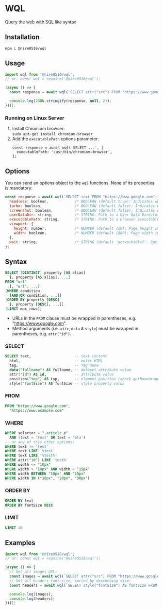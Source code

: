 WQL
===
Query the web with SQL like syntax

## Installation
`npm i @nire0510/wql`

## Usage
```javascript
import wql from '@nire0510/wql';
// or: const wql = require('@nire0510/wql');

(async () => {
  const response = await wql(`SELECT attr("src") FROM "https://www.google.com" WHERE selector = "img";`/*, options */);

  console.log(JSON.stringify(response, null, 2));
})();
```

### Running on Linux Server
1. Install Chromium browser:  
   `sudo apt-get install chromium-browser`
1. Add the `executablePath` options parameter:  
   ```
   const response = await wql('SELECT ...', {
     executablePath: '/usr/bin/chromium-browser',
   };
   ```

## Options
You can send an options object to the `wql` functions. None of its properties is mandatory:
```javascript
const response = await wql(`SELECT text FROM "https://www.google.com";`, {
  headless: boolean,            /* BOOLEAN (default true): Indicates whether it should run in headless mode (hidden browser) */
  turbo: boolean,               /* BOOLEAN (default false): Indicates whether it should run in turbo mode (avoids image, stylesheets & fonts download) */
  screenshot: boolean,          /* BOOLEAN (default false): Indicates whether a screenshot should be taken */
  userDataDir: string,          /* STRING: Path to a User Data Directory */
  executablePath: string,       /* STRING: Path to a browser executable to run instead of the bundled Chromium */
  viewport: {
    height: number,             /* NUMBER (default 720): Page height in pixels */
    width: boolean,             /* NUMBER (default 1080): Page width in pixels */
  },
  wait: string,                 /* STRING (default 'networkidle2'. Options: 'domcontentloaded', 'networkidle0', 'networkidle2', selector): The event to wait for before running the query */,
};
```

## Syntax
``` sql
SELECT [DISTINCT] property [AS alias]
  [, property [AS alias], ...]
FROM "url"
  [, "url", ...]
[WHERE condition
  [AND|OR condition, ...]]
[ORDER BY property [DESC]
  [, property [DESC], ...]]
[LIMIT max_rows];
```
* URLs in the `FROM` clause must be wrapped in parentheses, e.g. "https://www.google.com".
* Method arguments (i.e. `attr`, `data` & `style`) must be wrapped in parentheses, e.g. `attr("id")`.

### SELECT
``` sql
SELECT text,                    -- text content
  html,                         -- outer HTML
  tag,                          -- tag name
  data("fullname") AS fullname, -- dataset attribute value
  attr("id") AS id,             -- attribute value
  position("top") AS top,       -- element position (check getBoundingClientRect for options)
  style("fontSize") AS fontSize -- style property value
```

### FROM
``` sql
FROM "https://www.google.com",
  "https://www.example.com"
```

### WHERE
``` sql
WHERE selector = ".article p"
  AND (text = 'test' OR text = 'bla')
-- or any of this other options:
WHERE text != 'test'
WHERE text LIKE '%test'
WHERE text LIKE '%test%'
WHERE attr("id") LIKE 'test%'
WHERE width <= "10px"
WHERE width > "10px" AND width < "15px"
WHERE width BETWEEN "10px" AND "15px"
WHERE width IN ("10px", "20px", "30px")
```

### ORDER BY
``` sql
ORDER BY text
ORDER BY fontSize DESC
```

### LIMIT
``` sql
LIMIT 10
```

## Examples

```javascript
import wql from '@nire0510/wql';
// or: const wql = require('@nire0510/wql');

(async () => {
  // Get all images URL:
  const images = await wql(`SELECT attr("src") FROM "https://www.google.com" WHERE selector = "img";`);
  // Get all headers font-size, sorted by descending size:
  const headers = await wql(`SELECT style("fontSize") AS fontSize FROM "https://www.google.com" WHERE selector IN ("h1", "h2", "h3", "h4", "h5", "h6") ORDER by fontSize DESC;`);

  console.log(images);
  console.log(headers);
})();
```
